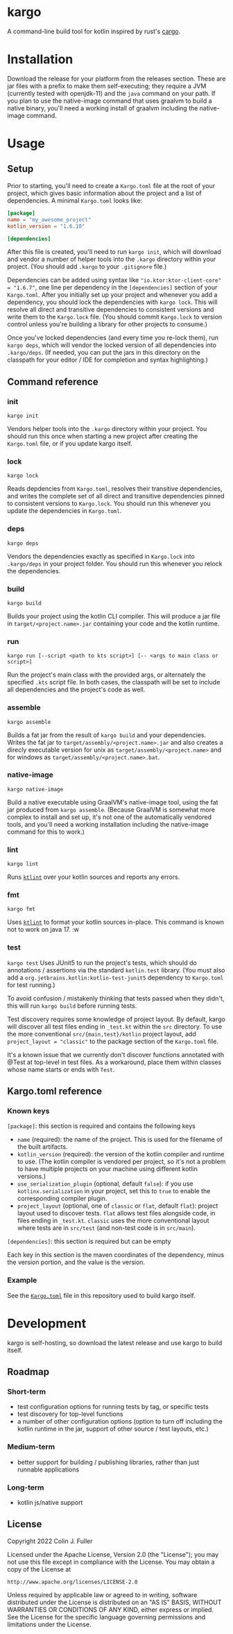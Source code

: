 # kargo

A command-line build tool for kotlin inspired by rust's [cargo](https://doc.rust-lang.org/cargo/).

# Installation

Download the release for your platform from the releases section. These are jar
files with a prefix to make them self-executing; they require a JVM (currently
tested with openjdk-11) and the `java` command on your path. If you plan to use
the native-image command that uses graalvm to build a native binary, you'll need
a working install of graalvm including the native-image command.

# Usage

## Setup

Prior to starting, you'll need to create a `Kargo.toml` file at the root of your
project, which gives basic information about the project and a list of
dependencies. A minimal `Kargo.toml` looks like:

```toml
[package]
name = "my_awesome_project"
kotlin_version = "1.6.10"

[dependencies]

```

After this file is created, you'll need to run `kargo init`, which will download
and vendor a number of helper tools into the `.kargo` directory within your
project. (You should add `.kargo` to your `.gitignore` file.)

Dependencies can be added using syntax like `"io.ktor:ktor-client-core" = "1.6.7"`,
one line per dependency in the `[dependencies]` section of your `Kargo.toml`.
After you initially set up your project and whenever you add a dependency, you
should lock the dependencies with `kargo lock`. This will resolve all direct and
transitive dependencies to consistent versions and write them to the
`Kargo.lock` file. (You should commit `Kargo.lock` to version control unless
you're building a library for other projects to consume.)

Once you've locked dependencies (and every time you re-lock them), run `kargo deps`,
which will vendor the locked version of all dependencies into `.kargo/deps`. (If
needed, you can put the jars in this directory on the classpath for your editor
/ IDE for completion and syntax highlighting.)

## Command reference

### init

`kargo init`

Vendors helper tools into the `.kargo` directory within your project. You should
run this once when starting a new project after creating the `Kargo.toml` file,
or if you update kargo itself.

### lock

`kargo lock`

Reads depdencies from `Kargo.toml`, resolves their transitive dependencies, and
writes the complete set of all direct and transitive dependencies pinned to
consistent versions to `Kargo.lock`. You should run this whenever you update the
dependencies in `Kargo.toml`.

### deps

`kargo deps`

Vendors the dependencies exactly as specified in `Kargo.lock` into `.kargo/deps`
in your project folder. You should run this whenever you relock the
dependencies.

### build

`kargo build`

Builds your project using the kotlin CLI compiler. This will produce a jar file
in `target/<project.name>.jar` containing your code and the kotlin runtime.

### run

`kargo run [--script <path to kts script>] [-- <args to main class or script>]`

Run the project's main class with the provided args, or alternately the
specified `.kts` script file. In both cases, the classpath will be set to
include all dependencies and the project's code as well.

### assemble

`kargo assemble`

Builds a fat jar from the result of `kargo build` and your dependencies. Writes
the fat jar to `target/assembly/<project.name>.jar` and also creates a direcly
executable version for unix as `target/assembly/<project.name>` and for windows
as `target/assembly/<project.name>.bat`.

### native-image

`kargo native-image`

Build a native executable using GraalVM's native-image tool, using the fat jar
produced from `kargo assemble`. (Because GraalVM is somewhat more complex to
install and set up, it's not one of the automatically vendored tools, and you'll
need a working installation including the native-image command for this to
work.)

### lint

`kargo lint`

Runs [`ktlint`](https://ktlint.github.io/) over your kotlin sources and reports
any errors.

### fmt

`kargo fmt`

Uses [`ktlint`](https://ktlint.github.io/) to format your kotlin sources
in-place. This command is known not to work on java 17.
:w

### test

`kargo test`
Uses JUnit5 to run the project's tests, which should do annotations / assertions via the
standard `kotlin.test` library. (You must also add a
`org.jetbrains.kotlin:kotlin-test-junit5` dependency to `Kargo.toml` for test running.)

To avoid confusion / mistakenly thinking that tests passed when they didn't,
this will run `kargo build` before running tests.

Test discovery requires some knowledge of project layout. By default, kargo will
discover all test files ending in `_test.kt` within the `src` directory. To use
the more conventional `src/{main,test}/kotlin` project layout, add
`project_layout = "classic"` to the package section of the `Kargo.toml` file.

It's a known issue that we currently don't discover functions annotated with
@Test at top-level in test files. As a workaround, place them within classes
whose name starts or ends with `Test`.

## Kargo.toml reference

### Known keys

`[package]`: this section is required and contains the following keys

- `name` (required): the name of the project. This is used for the filename of
  the built artifacts.
- `kotlin_version` (required): the version of the kotlin compiler and runtime to
  use. (The kotlin compiler is vendored per project, so it's not a problem to have
  multiple projects on your machine using different kotlin versions.)
- `use_serialization_plugin` (optional, default `false`): if you use
  `kotlinx.serialization` in your project, set this to `true` to enable the
  corresponding compiler plugin.
- `project_layout` (optional, one of `classic` or `flat`, default `flat`): project
  layout used to discover tests. `flat` allows test files alongside code, in
  files ending in `_test.kt`. `classic` uses the more conventional layout where
  tests are in `src/test` (and non-test code is in `src/main`).

`[dependencies]`: this section is required but can be empty

Each key in this section is the maven coordinates of the dependency, minus the
version portion, and the value is the version.

### Example

See the [`Kargo.toml`](https://github.com/cjfuller/kargo/blob/main/Kargo.toml)
file in this repository used to build kargo itself.

# Development

kargo is self-hosting, so download the latest release and use kargo to build
itself.

## Roadmap

### Short-term

- test configuration options for running tests by tag, or specific tests
- test discovery for top-level functions
- a number of other configuration options (option to turn off including the
  kotlin runtime in the jar, support of other source / test layouts, etc.)

### Medium-term

- better support for building / publishing libraries, rather than just runnable
  applications

### Long-term

- kotlin js/native support

## License

Copyright 2022 Colin J. Fuller

Licensed under the Apache License, Version 2.0 (the "License");
you may not use this file except in compliance with the License.
You may obtain a copy of the License at

    http://www.apache.org/licenses/LICENSE-2.0

Unless required by applicable law or agreed to in writing, software
distributed under the License is distributed on an "AS IS" BASIS,
WITHOUT WARRANTIES OR CONDITIONS OF ANY KIND, either express or implied.
See the License for the specific language governing permissions and
limitations under the License.
